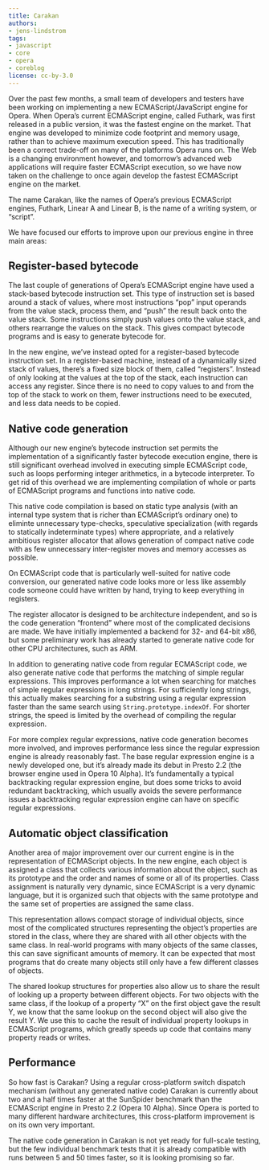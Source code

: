 ```yaml
---
title: Carakan
authors:
- jens-lindstrom
tags:
- javascript
- core
- opera
- coreblog
license: cc-by-3.0
---
```


Over the past few months, a small team of developers and testers have been working on implementing a new ECMAScript/JavaScript engine for Opera. When Opera’s current ECMAScript engine, called Futhark, was first released in a public version, it was the fastest engine on the market. That engine was developed to minimize code footprint and memory usage, rather than to achieve maximum execution speed. This has traditionally been a correct trade-off on many of the platforms Opera runs on. The Web is a changing environment however, and tomorrow’s advanced web applications will require faster ECMAScript execution, so we have now taken on the challenge to once again develop the fastest ECMAScript engine on the market.

The name Carakan, like the names of Opera’s previous ECMAScript engines, Futhark, Linear A and Linear B, is the name of a writing system, or “script”.

We have focused our efforts to improve upon our previous engine in three main areas:

## Register-based bytecode

The last couple of generations of Opera’s ECMAScript engine have used a stack-based bytecode instruction set. This type of instruction set is based around a stack of values, where most instructions “pop” input operands from the value stack, process them, and “push” the result back onto the value stack. Some instructions simply push values onto the value stack, and others rearrange the values on the stack. This gives compact bytecode programs and is easy to generate bytecode for.

In the new engine, we’ve instead opted for a register-based bytecode instruction set. In a register-based machine, instead of a dynamically sized stack of values, there’s a fixed size block of them, called “registers”. Instead of only looking at the values at the top of the stack, each instruction can access any register. Since there is no need to copy values to and from the top of the stack to work on them, fewer instructions need to be executed, and less data needs to be copied.

## Native code generation

Although our new engine’s bytecode instruction set permits the implementation of a significantly faster bytecode execution engine, there is still significant overhead involved in executing simple ECMAScript code, such as loops performing integer arithmetics, in a bytecode interpreter. To get rid of this overhead we are implementing compilation of whole or parts of ECMAScript programs and functions into native code.

This native code compilation is based on static type analysis (with an internal type system that is richer than ECMAScript’s ordinary one) to eliminte unnecessary type-checks, speculative specialization (with regards to statically indeterminate types) where appropriate, and a relatively ambitious register allocator that allows generation of compact native code with as few unnecessary inter-register moves and memory accesses as possible.

On ECMAScript code that is particularly well-suited for native code conversion, our generated native code looks more or less like assembly code someone could have written by hand, trying to keep everything in registers.

The register allocator is designed to be architecture independent, and so is the code generation “frontend” where most of the complicated decisions are made. We have initially implemented a backend for 32- and 64-bit x86, but some preliminary work has already started to generate native code for other CPU architectures, such as ARM.

In addition to generating native code from regular ECMAScript code, we also generate native code that performs the matching of simple regular expressions. This improves performance a lot when searching for matches of simple regular expressions in long strings. For sufficiently long strings, this actually makes searching for a substring using a regular expression faster than the same search using `String.prototype.indexOf`. For shorter strings, the speed is limited by the overhead of compiling the regular expression.

For more complex regular expressions, native code generation becomes more involved, and improves performance less since the regular expression engine is already reasonably fast. The base regular expression engine is a newly developed one, but it’s already made its debut in Presto 2.2 (the browser engine used in Opera 10 Alpha). It’s fundamentally a typical backtracking regular expression engine, but does some tricks to avoid redundant backtracking, which usually avoids the severe performance issues a backtracking regular expression engine can have on specific regular expressions.

## Automatic object classification

Another area of major improvement over our current engine is in the representation of ECMAScript objects. In the new engine, each object is assigned a class that collects various information about the object, such as its prototype and the order and names of some or all of its properties. Class assignment is naturally very dynamic, since ECMAScript is a very dynamic language, but it is organized such that objects with the same prototype and the same set of properties are assigned the same class.

This representation allows compact storage of individual objects, since most of the complicated structures representing the object’s properties are stored in the class, where they are shared with all other objects with the same class. In real-world programs with many objects of the same classes, this can save significant amounts of memory. It can be expected that most programs that do create many objects still only have a few different classes of objects.

The shared lookup structures for properties also allow us to share the result of looking up a property between different objects. For two objects with the same class, if the lookup of a property “X” on the first object gave the result Y, we know that the same lookup on the second object will also give the result Y. We use this to cache the result of individual property lookups in ECMAScript programs, which greatly speeds up code that contains many property reads or writes.

## Performance

So how fast is Carakan? Using a regular cross-platform switch dispatch mechanism (without any generated native code) Carakan is currently about two and a half times faster at the SunSpider benchmark than the ECMAScript engine in Presto 2.2 (Opera 10 Alpha). Since Opera is ported to many different hardware architectures, this cross-platform improvement is on its own very important.

The native code generation in Carakan is not yet ready for full-scale testing, but the few individual benchmark tests that it is already compatible with runs between 5 and 50 times faster, so it is looking promising so far.
